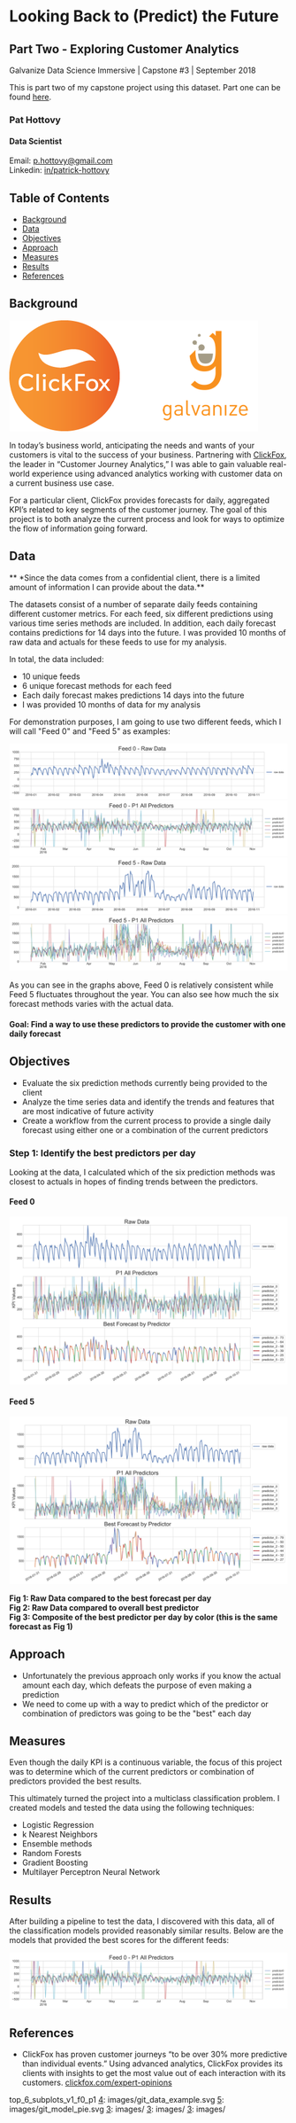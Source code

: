 # Looking Back to (Predict) the Future
## Part Two - Exploring Customer Analytics

Galvanize Data Science Immersive | Capstone #3 | September 2018

This is part two of my capstone project using this dataset. Part one can be found [here][1].

### Pat Hottovy
#### Data Scientist
Email: p.hottovy@gmail.com  
Linkedin: [in/patrick-hottovy](https://www.linkedin.com/in/patrick-hottovy/)


## Table of Contents
* [Background](#background)
* [Data](#data)
* [Objectives](#objectives)
* [Approach](#approach)
* [Measures](#measures)
* [Results](#results)
* [References](#references)
<!-- * [About Me](#about-me) -->

<a id='background'></a>
## Background
![ClickFox_logo][3]  
<!-- <img style="float: right;" src="images/CF_logo.png"> -->
In today’s business world, anticipating the needs and wants of your customers is vital to the success of your business. Partnering with [ClickFox][2], the leader in “Customer Journey Analytics,” I was able to gain valuable real-world experience using advanced analytics working with customer data on a current business use case.  

For a particular client, ClickFox provides forecasts for daily, aggregated KPI’s related to key segments of the customer journey. The goal of this project is to both analyze the current process and look for ways to optimize the flow of information going forward.



<a id='data'></a>
## Data
** \*Since the data comes from a confidential client, there is a limited amount of information I can provide about the data.**

The datasets consist of a number of separate daily feeds containing different customer metrics. For each feed, six different predictions using various time series methods are included. In addition, each daily forecast contains predictions for 14 days into the future. I was provided 10 months of raw data and actuals for these feeds to use for my analysis.

In total, the data included:
* 10 unique feeds
* 6 unique forecast methods for each feed
* Each daily forecast makes predictions 14 days into the future
* I was provided 10 months of data for my analysis

For demonstration purposes, I am going to use two different feeds, which I will call "Feed 0" and "Feed 5" as examples:

![Feed 0 raw][4]
![Feed 0 all six][5]
![Feed 5 raw][6]
![Feed 5 all six][7]

As you can see in the graphs above, Feed 0 is relatively consistent while Feed 5 fluctuates throughout the year. You can also see how much the six forecast methods varies with the actual data.

#### Goal: Find a way to use these predictors to provide the customer with one daily forecast


<a id='objectives'></a>
## Objectives
* Evaluate the six prediction methods currently being provided to the client
* Analyze the time series data and identify the trends and features that are most indicative of future activity
* Create a workflow from the current process to provide a single daily forecast using either one or a combination of the current predictors

### Step 1: Identify the best predictors per day
Looking at the data, I calculated which of the six prediction methods was closest to actuals in hopes of finding trends between the predictors.

#### Feed 0
![Feed_0_subplots][8]

#### Feed 5
![Feed_5_subplots][9]

**Fig 1: Raw Data compared to the best forecast per day**  
**Fig 2: Raw Data compared to overall best predictor**  
**Fig 3: Composite of the best predictor per day by color (this is the same forecast as Fig 1)**



<a id='approach'></a>
## Approach
* Unfortunately the previous approach only works if you know the actual amount each day, which defeats the purpose of even making a prediction
* We need to come up with a way to predict which of the predictor or combination of predictors was going to be the "best" each day

<!-- * Evaluate current predictors using root mean squared error (RMSE)
* Perform time series decomposition and stationarity tests
* Create my own forecasts for comparison to the current predictors
* Create a pipeline with a variety of statistical modeling techniques to find the optimal results
 * Build a workflow using the best model to provide one daily feed -->


<a id='measures'></a>
## Measures
Even though the daily KPI is a continuous variable, the focus of this project was to determine which of the current predictors or combination of predictors provided the best results.

This ultimately turned the project into a multiclass classification problem. I created models and tested the data using the following techniques:
* Logistic Regression
* k Nearest Neighbors
* Ensemble methods
 * Random Forests
 * Gradient Boosting
* Multilayer Perceptron Neural Network


<a id='Results'></a>
## Results
After building a pipeline to test the data, I discovered with this data, all of the classification models provided reasonably similar results. Below are the models that provided the best scores for the different feeds:

![model_pie][5]

<a id='references'></a>
## References
* ClickFox has proven customer journeys “to be over 30% more predictive than individual events.” Using advanced analytics, ClickFox provides its clients with insights to get the most value out of each interaction with its customers. [clickfox.com/expert-opinions](www.clickfox.com/expert-opinions)




[1]: https://github.com/phottovy/time_series_forecasting
[2]: https://www.clickfox.com
[3]: images/dual_logos.png
[4]: images/raw_data_f0_p1.svg
[5]: images/all_six_f0_p1.svg
[6]: images/raw_data_f5_p1.svg
[7]: images/all_six_f5_p1.svg
[8]: images/top_6_subplots_v1_f0_p1.svg
[9]: images/top_6_subplots_v1_f5_p1.svg

top_6_subplots_v1_f0_p1
[4]: images/git_data_example.svg
[5]: images/git_model_pie.svg
[3]: images/
[3]: images/
[3]: images/
